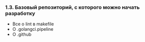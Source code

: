 ### 1.3. Базовый репозиторий, с которого можно начать разработку
* Все о lint в makefile
* O .golangci.pipeline
* О .github
